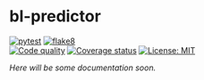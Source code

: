 # bl-predictor
[![pytest](https://github.com/lgehring/bl-predictor/workflows/pytest/badge.svg)](https://github.com/lgehring/bl-predictor/tree/main/tests) 
[![flake8](https://github.com/lgehring/bl-predictor/workflows/pep8/badge.svg)](https://www.python.org/dev/peps/pep-0008/)  
[![Code quality](https://www.code-inspector.com/project/17925/score/svg)](https://frontend.code-inspector.com/public/project/17925/bl-predictor/dashboard) 
[![Coverage status](https://coveralls.io/repos/github/lgehring/bl-predictor/badge.svg?branch=main)](https://coveralls.io/github/lgehring/bl-predictor?branch=main) 
[![License: MIT](https://img.shields.io/badge/License-MIT-blue.svg)](LICENSE.txt) 

_Here will be some documentation soon._
